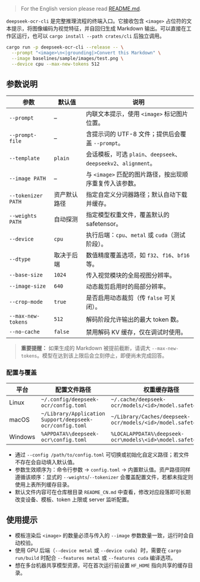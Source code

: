 > For the English version please read [README.md](README.md).

`deepseek-ocr-cli` 是完整推理流程的终端入口。它接收包含 `<image>` 占位符的文本提示，将图像编码为视觉特征，并自回归生成 Markdown 输出。可以直接在工作区运行，也可以 `cargo install --path crates/cli` 后独立调用。

```bash
cargo run -p deepseek-ocr-cli --release -- \
  --prompt "<image>\n<|grounding|>Convert this Markdown" \
  --image baselines/sample/images/test.png \
  --device cpu --max-new-tokens 512
```

## 参数说明

| 参数 | 默认值 | 说明 |
| --- | --- | --- |
| `--prompt` | – | 内联文本提示，使用 `<image>` 标记图片位置。 |
| `--prompt-file` | – | 含提示词的 UTF-8 文件；提供后会覆盖 `--prompt`。 |
| `--template` | `plain` | 会话模板，可选 `plain`、`deepseek`、`deepseekv2`、`alignment`。 |
| `--image PATH` | – | 与 `<image>` 匹配的图片路径，按出现顺序重复传入该参数。 |
| `--tokenizer PATH` | 资产默认路径 | 指定自定义分词器路径；默认自动下载并缓存。 |
| `--weights PATH` | 自动探测 | 指定模型权重文件，覆盖默认的 safetensor。 |
| `--device` | `cpu` | 执行后端：`cpu`、`metal` 或 `cuda`（测试阶段）。 |
| `--dtype` | 取决于后端 | 数值精度覆盖选项，如 `f32`、`f16`、`bf16` 等。 |
| `--base-size` | `1024` | 传入视觉模块的全局视图分辨率。 |
| `--image-size` | `640` | 动态裁剪启用时的局部分辨率。 |
| `--crop-mode` | `true` | 是否启用动态裁剪（传 `false` 可关闭）。 |
| `--max-new-tokens` | `512` | 解码阶段允许输出的最大 token 数。 |
| `--no-cache` | `false` | 禁用解码 KV 缓存，仅在调试时使用。 |

> **重要提醒：** 如果生成的 Markdown 被提前截断，请调大 `--max-new-tokens`。模型在达到该上限后会立刻停止，即便尚未完成回答。

### 配置与覆盖
| 平台 | 配置文件路径 | 权重缓存路径 |
| --- | --- | --- |
| Linux | `~/.config/deepseek-ocr/config.toml` | `~/.cache/deepseek-ocr/models/<id>/model.safetensors` |
| macOS | `~/Library/Application Support/deepseek-ocr/config.toml` | `~/Library/Caches/deepseek-ocr/models/<id>/model.safetensors` |
| Windows | `%APPDATA%\deepseek-ocr\config.toml` | `%LOCALAPPDATA%\deepseek-ocr\models\<id>\model.safetensors` |

- 通过 `--config /path/to/config.toml` 可切换或初始化自定义路径；若文件不存在会自动填入默认值。
- 参数生效顺序为：命令行参数 → `config.toml` → 内置默认值。资产路径同样遵循该顺序：显式的 `--weights`/`--tokenizer` 会覆盖配置文件，若都未指定则使用上表所列缓存目录。
- 默认文件内容可在仓库根目录 `README_CN.md` 中查看，修改对应段落即可长期改变设备、模板、token 上限或 server 监听配置。

## 使用提示

- 模板渲染后 `<image>` 的数量必须与传入的 `--image` 参数数量一致，运行时会自动校验。
- 使用 GPU 后端（`--device metal` 或 `--device cuda`）时，需要在 `cargo run/build` 时配合 `--features metal` 或 `--features cuda` 编译选项。
- 想在多台机器共享模型资源，可在首次运行前设置 `HF_HOME` 指向共享的缓存目录。
